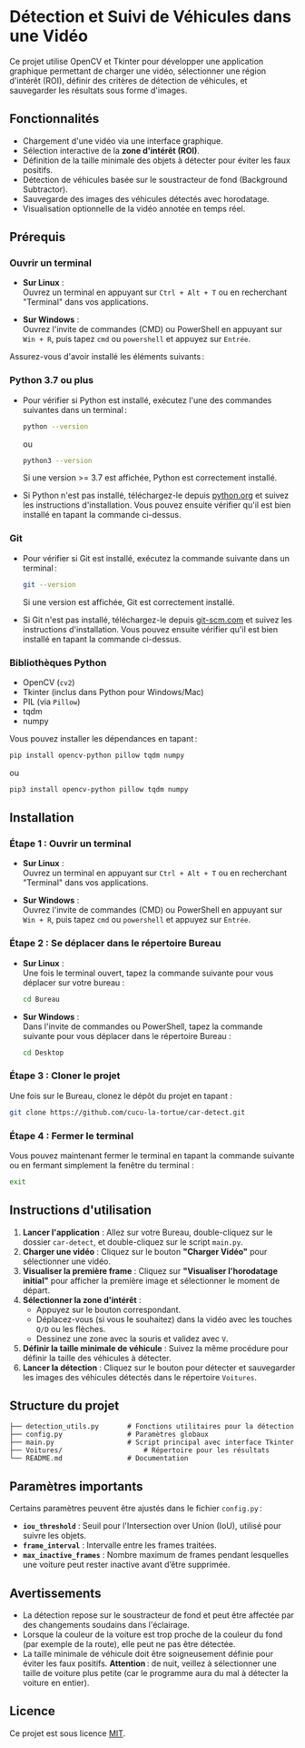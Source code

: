 # Détection et Suivi de Véhicules dans une Vidéo

Ce projet utilise OpenCV et Tkinter pour développer une application graphique permettant de charger une vidéo, sélectionner une région d'intérêt (ROI), définir des critères de détection de véhicules, et sauvegarder les résultats sous forme d'images.

## Fonctionnalités

- Chargement d'une vidéo via une interface graphique.
- Sélection interactive de la **zone d'intérêt (ROI)**.
- Définition de la taille minimale des objets à détecter pour éviter les faux positifs.
- Détection de véhicules basée sur le soustracteur de fond (Background Subtractor).
- Sauvegarde des images des véhicules détectés avec horodatage.
- Visualisation optionnelle de la vidéo annotée en temps réel.

## Prérequis

### Ouvrir un terminal

- **Sur Linux** :  
  Ouvrez un terminal en appuyant sur `Ctrl + Alt + T` ou en recherchant "Terminal" dans vos applications.

- **Sur Windows** :  
  Ouvrez l'invite de commandes (CMD) ou PowerShell en appuyant sur `Win + R`, puis tapez `cmd` ou `powershell` et appuyez sur `Entrée`.

Assurez-vous d'avoir installé les éléments suivants :

### Python 3.7 ou plus
- Pour vérifier si Python est installé, exécutez l'une des commandes suivantes dans un terminal :

  ```bash
  python --version
  ```
  ou
  ```bash
  python3 --version
  ```
  
  Si une version >= 3.7 est affichée, Python est correctement installé.

- Si Python n'est pas installé, téléchargez-le depuis [python.org](https://www.python.org/downloads/) et suivez les instructions d'installation. Vous pouvez ensuite vérifier qu'il est bien installé en tapant la commande ci-dessus.

### Git
- Pour vérifier si Git est installé, exécutez la commande suivante dans un terminal :

  ```bash
  git --version
  ```
  
  Si une version est affichée, Git est correctement installé.
- Si Git n'est pas installé, téléchargez-le depuis [git-scm.com](https://git-scm.com/) et suivez les instructions d'installation. Vous pouvez ensuite vérifier qu'il est bien installé en tapant la commande ci-dessus.

### Bibliothèques Python
- OpenCV (`cv2`)
- Tkinter (inclus dans Python pour Windows/Mac)
- PIL (via `Pillow`)
- tqdm
- numpy

Vous pouvez installer les dépendances en tapant :

```bash
pip install opencv-python pillow tqdm numpy
```

ou

```bash
pip3 install opencv-python pillow tqdm numpy
```

## Installation

### Étape 1 : Ouvrir un terminal

- **Sur Linux** :  
  Ouvrez un terminal en appuyant sur `Ctrl + Alt + T` ou en recherchant "Terminal" dans vos applications.

- **Sur Windows** :  
  Ouvrez l'invite de commandes (CMD) ou PowerShell en appuyant sur `Win + R`, puis tapez `cmd` ou `powershell` et appuyez sur `Entrée`.

### Étape 2 : Se déplacer dans le répertoire Bureau

- **Sur Linux** :  
  Une fois le terminal ouvert, tapez la commande suivante pour vous déplacer sur votre bureau :
  ```bash
  cd Bureau
  ```

- **Sur Windows** :  
  Dans l'invite de commandes ou PowerShell, tapez la commande suivante pour vous déplacer dans le répertoire Bureau :
  ```bash
  cd Desktop
  ```

### Étape 3 : Cloner le projet

Une fois sur le Bureau, clonez le dépôt du projet en tapant :

```bash
git clone https://github.com/cucu-la-tortue/car-detect.git
```

### Étape 4 : Fermer le terminal

Vous pouvez maintenant fermer le terminal en tapant la commande suivante ou en fermant simplement la fenêtre du terminal :

  ```bash
  exit
  ```

## Instructions d'utilisation

1. **Lancer l'application** : Allez sur votre Bureau, double-cliquez sur le dossier `car-detect`, et double-cliquez sur le script `main.py`.
2. **Charger une vidéo** : Cliquez sur le bouton **"Charger Vidéo"** pour sélectionner une vidéo.
3. **Visualiser la première frame** : Cliquez sur **"Visualiser l'horodatage initial"** pour afficher la première image et sélectionner le moment de départ.
4. **Sélectionner la zone d'intérêt** :
    - Appuyez sur le bouton correspondant.
    - Déplacez-vous (si vous le souhaitez) dans la vidéo avec les touches `Q/D` ou les flèches.
    - Dessinez une zone avec la souris et validez avec `V`.
5. **Définir la taille minimale de véhicule** : Suivez la même procédure pour définir la taille des véhicules à détecter.
6. **Lancer la détection** : Cliquez sur le bouton pour détecter et sauvegarder les images des véhicules détectés dans le répertoire `Voitures`.

## Structure du projet

```
├── detection_utils.py       # Fonctions utilitaires pour la détection
├── config.py                # Paramètres globaux
├── main.py                  # Script principal avec interface Tkinter
├── Voitures/                    # Répertoire pour les résultats
└── README.md                # Documentation
```

## Paramètres importants

Certains paramètres peuvent être ajustés dans le fichier `config.py` :

- **`iou_threshold`** : Seuil pour l'Intersection over Union (IoU), utilisé pour suivre les objets.
- **`frame_interval`** : Intervalle entre les frames traitées.
- **`max_inactive_frames`** : Nombre maximum de frames pendant lesquelles une voiture peut rester inactive avant d’être supprimée.

## Avertissements

- La détection repose sur le soustracteur de fond et peut être affectée par des changements soudains dans l'éclairage.
- Lorsque la couleur de la voiture est trop proche de la couleur du fond (par exemple de la route), elle peut ne pas être détectée.
- La taille minimale de véhicule doit être soigneusement définie pour éviter les faux positifs. **Attention** : de nuit, veillez à sélectionner une taille de voiture plus petite (car le programme aura du mal à détecter la voiture en entier).

## Licence

Ce projet est sous licence [MIT](LICENSE).

